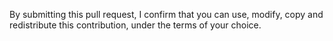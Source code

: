 By submitting this pull request, I confirm that you can use, modify, copy and redistribute this contribution, under the terms of your choice.
